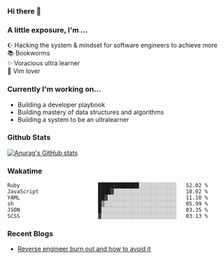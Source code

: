 ### Hi there 👋
### A little exposure, I'm ...

☪ Hacking the system & mindset for software engineers to achieve more <br/>
📚 Bookworms <br/>
✨ Voracious ultra learner <br/>
🎠 Vim lover <br/>

<!--
**bitethecode/bitethecode** is a ✨ _special_ ✨ repository because its `README.md` (this file) appears on your GitHub profile.

Here are some ideas to get you started:

- 🔭 I’m currently working on ...
- 🌱 I’m currently learning ...
- 👯 I’m looking to collaborate on ...
- 🤔 I’m looking for help with ...
- 💬 Ask me about ...
- 📫 How to reach me: ...
- 😄 Pronouns: ...
- ⚡ Fun fact: ...
-->

### Currently I'm working on... 
- Building a developer playbook
- Building mastery of data structures and algorithms
- Building a system to be an ultralearner

### Github Stats
[![Anurag's GitHub stats](https://github-readme-stats.vercel.app/api?username=bitethecode&count_private=true&showing_icons=true)](https://github.com/anuraghazra/github-readme-stats)

### Wakatime
<!--START_SECTION:waka-->

```text
Ruby                         █████████████░░░░░░░░░░░░   52.02 %
JavaScript                   ████▓░░░░░░░░░░░░░░░░░░░░   18.02 %
YAML                         ██▓░░░░░░░░░░░░░░░░░░░░░░   11.10 %
sh                           █▒░░░░░░░░░░░░░░░░░░░░░░░   05.99 %
JSON                         █░░░░░░░░░░░░░░░░░░░░░░░░   03.35 %
SCSS                         ▓░░░░░░░░░░░░░░░░░░░░░░░░   03.13 %
```

<!--END_SECTION:waka-->

### Recent Blogs
- [Reverse engineer burn out and how to avoid it](https://bitethecode.org/#/articles/reverse-engineer-burnout-and-how-to-avoid-it)
